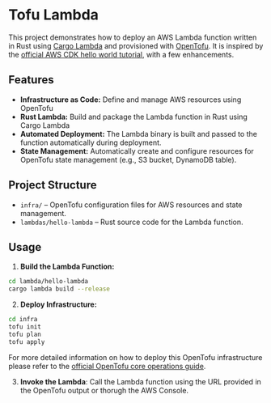 # Tofu Lambda

This project demonstrates how to deploy an AWS Lambda function written in Rust using [Cargo Lambda](https://www.cargo-lambda.info/guide/what-is-cargo-lambda.html) and provisioned with [OpenTofu](https://opentofu.org/). It is inspired by the [official AWS CDK hello world tutorial](https://docs.aws.amazon.com/cdk/v2/guide/hello_world.html), with a few enhancements.

## Features

- **Infrastructure as Code:** Define and manage AWS resources using OpenTofu
- **Rust Lambda:** Build and package the Lambda function in Rust using Cargo Lambda
- **Automated Deployment:** The Lambda binary is built and passed to the function automatically during deployment.
- **State Management:** Automatically create and configure resources for OpenTofu state management (e.g., S3 bucket, DynamoDB table).

## Project Structure

- `infra/` – OpenTofu configuration files for AWS resources and state management.
- `lambdas/hello-lambda` – Rust source code for the Lambda function.

## Usage

1. **Build the Lambda Function:**

```sh
cd lambda/hello-lambda
cargo lambda build --release
```

2. **Deploy Infrastructure:**

```sh
cd infra
tofu init
tofu plan
tofu apply
```

For more detailed information on how to deploy this OpenTofu infrastructure please refer to the [official OpenTofu core operations guide](https://opentofu.org/docs/intro/core-workflow/).

3. **Invoke the Lambda**: Call the Lambda function using the URL provided in the OpenTofu output or thorugh the AWS Console.
